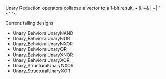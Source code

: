 

Unary Reduction operators collapse a vector to a 1-bit result.
• &  ~&  |  ~|  ^  ~^  ^~

Current failing designs
- Unary_BehvioralUnaryNAND
- Unary_BehvioralUnaryNOR
- Unary_BehvioralUnaryNXOR
- Unary_BehvioralUnaryOR
- Unary_BehvioralUnaryXNOR
- Unary_BehvioralUnaryXOR
- Unary_StructuralUnaryNXOR
- Unary_StructuralUnaryXOR